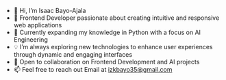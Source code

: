 - 👋 Hi, I’m Isaac Bayo-Ajala
- 🚀 Frontend Developer passionate about creating intuitive and responsive web applications
- 🌱 Currently expanding my knowledge in Python with a focus on AI Engineering
- 💡 I’m always exploring new technologies to enhance user experiences through dynamic and engaging interfaces
- 🤝 Open to collaboration on Frontend Development and AI projects
- 📫 Feel free to reach out Email at izkbayo35@gmail.com
<!---
izkbayo35/izkbayo35 is a ✨ special ✨ repository because its `README.md` (this file) appears on your GitHub profile.
You can click the Preview link to take a look at your changes.
--->
